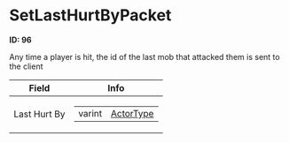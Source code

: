 # SetLastHurtByPacket

__ID: 96__

Any time a player is hit, the id of the last mob that attacked them is sent to the client

<table><thead><tr><th>Field</th><th>Info</th></tr></thead><tbody>
<tr><td>Last Hurt By</td><td><table><tbody><tr><td>varint</td><td><a href="../enums/ActorType.md">ActorType</a></td></tr></tbody></table></td></tr>
</tbody></table>